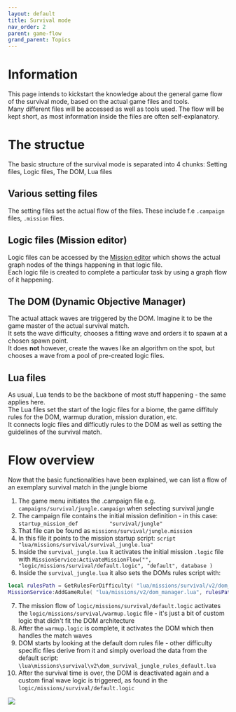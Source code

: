 ```yaml
---
layout: default
title: Survival mode
nav_order: 2
parent: game-flow
grand_parent: Topics
---
```


# Information

This page intends to kickstart the knowledge about the general game flow of the survival mode, based on the actual game files and tools.  
Many different files will be accessed as well as tools used. The flow will be kept short, as most information inside the files are often self-explanatory.  

# The structue

The basic structure of the survival mode is separated into 4 chunks: Setting files, Logic files, The DOM, Lua files  

## Various setting files  

The setting files set the actual flow of the files. These include f.e `.campaign` files, `.mission` files.  

## Logic files (Mission editor)  

Logic files can be accessed by the [Mission editor](../../../tools/mission-editor) which shows the actual graph nodes of the things happening in that logic file.  
Each logic file is created to complete a particular task by using a graph flow of it happening.  

## The DOM (Dynamic Objective Manager)  

The actual attack waves are triggered by the DOM. Imagine it to be the game master of the actual survival match.  
It sets the wave difficulty, chooses a fitting wave and orders it to spawn at a chosen spawn point.  
It does **not** however, create the waves like an algorithm on the spot, but chooses a wave from a pool of pre-created logic files.  

## Lua files  

As usual, Lua tends to be the backbone of most stuff happening - the same applies here.  
The Lua files set the start of the logic files for a biome, the game diffituly rules for the DOM, warmup duration, mission duration, etc.  
It connects logic files and difficutly rules to the DOM as well as setting the guidelines of the survival match.  


# Flow overview

Now that the basic functionalities have been explained, we can list a flow of an exemplary survival match in the jungle biome
1. The game menu initiates the .campaign file e.g. `campaigns/survival/jungle.campaign` when selecting survival jungle
2. The campaign file contains the initial mission definition - in this case: `startup_mission_def          "survival/jungle"`
3. That file can be found as `missions/survival/jungle.mission`
4. In this file it points to the mission startup script: `script          "lua/missions/survival/survival_jungle.lua"`
5. Inside the `survival_jungle.lua` it activates the initial mission `.logic` file with `MissionService:ActivateMissionFlow("", "logic/missions/survival/default.logic", "default", database )`
6. Inside the `survival_jungle.lua` it also sets the DOMs rules script with:
```lua
local rulesPath = GetRulesForDifficulty( "lua/missions/survival/v2/dom_survival_jungle_rules_" )
MissionService:AddGameRule( "lua/missions/v2/dom_manager.lua", rulesPath )
```
7. The mission flow of `logic/missions/survival/default.logic` activates the `logic/missions/survival/warmup.logic` file - it's just a bit of custom logic that didn't fit the DOM architecture
8. After the `warmup.logic` is complete, it activates the DOM which then handles the match waves
9. DOM starts by looking at the default dom rules file - other difficulty specific files derive from it and simply overload the data from the default script: `\lua\missions\survival\v2\dom_survival_jungle_rules_default.lua`
10. After the survival time is over, the DOM is deactivated again and a custom final wave logic is triggered, as found in the `logic/missions/survival/default.logic`  
  
  
![](../../../../assets/images/game-flow_survival.png)